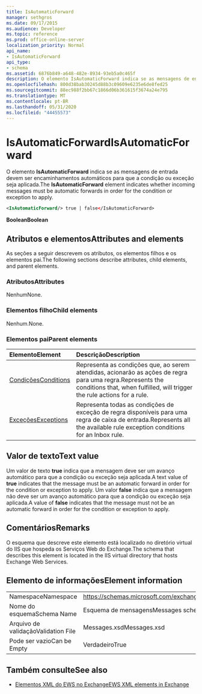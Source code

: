 ```yaml
---
title: IsAutomaticForward
manager: sethgros
ms.date: 09/17/2015
ms.audience: Developer
ms.topic: reference
ms.prod: office-online-server
localization_priority: Normal
api_name:
- IsAutomaticForward
api_type:
- schema
ms.assetid: 6876b849-a648-482e-8934-93eb5a0c465f
description: O elemento IsAutomaticForward indica se as mensagens de entrada devem ser encaminhamentos automáticos para que a condição ou exceção seja aplicada.
ms.openlocfilehash: 800d38bab30245d88b3c09609e6235e6de8fed25
ms.sourcegitcommit: 88ec988f2bb67c1866d06b361615f3674a24e795
ms.translationtype: MT
ms.contentlocale: pt-BR
ms.lasthandoff: 05/31/2020
ms.locfileid: "44455573"
---
```

# <a name="isautomaticforward"></a><span data-ttu-id="7158b-103">IsAutomaticForward</span><span class="sxs-lookup"><span data-stu-id="7158b-103">IsAutomaticForward</span></span>

<span data-ttu-id="7158b-104">O elemento **IsAutomaticForward** indica se as mensagens de entrada devem ser encaminhamentos automáticos para que a condição ou exceção seja aplicada.</span><span class="sxs-lookup"><span data-stu-id="7158b-104">The **IsAutomaticForward** element indicates whether incoming messages must be automatic forwards in order for the condition or exception to apply.</span></span> 
  
```XML
<IsAutomaticForward/> true | false</IsAutomaticForward>
```

 <span data-ttu-id="7158b-105">**Boolean**</span><span class="sxs-lookup"><span data-stu-id="7158b-105">**Boolean**</span></span>
## <a name="attributes-and-elements"></a><span data-ttu-id="7158b-106">Atributos e elementos</span><span class="sxs-lookup"><span data-stu-id="7158b-106">Attributes and elements</span></span>

<span data-ttu-id="7158b-107">As seções a seguir descrevem os atributos, os elementos filhos e os elementos pai.</span><span class="sxs-lookup"><span data-stu-id="7158b-107">The following sections describe attributes, child elements, and parent elements.</span></span>
  
### <a name="attributes"></a><span data-ttu-id="7158b-108">Atributos</span><span class="sxs-lookup"><span data-stu-id="7158b-108">Attributes</span></span>

<span data-ttu-id="7158b-109">Nenhum</span><span class="sxs-lookup"><span data-stu-id="7158b-109">None.</span></span>
  
### <a name="child-elements"></a><span data-ttu-id="7158b-110">Elementos filho</span><span class="sxs-lookup"><span data-stu-id="7158b-110">Child elements</span></span>

<span data-ttu-id="7158b-111">Nenhum.</span><span class="sxs-lookup"><span data-stu-id="7158b-111">None.</span></span>
  
### <a name="parent-elements"></a><span data-ttu-id="7158b-112">Elementos pai</span><span class="sxs-lookup"><span data-stu-id="7158b-112">Parent elements</span></span>

|<span data-ttu-id="7158b-113">**Elemento**</span><span class="sxs-lookup"><span data-stu-id="7158b-113">**Element**</span></span>|<span data-ttu-id="7158b-114">**Descrição**</span><span class="sxs-lookup"><span data-stu-id="7158b-114">**Description**</span></span>|
|:-----|:-----|
|[<span data-ttu-id="7158b-115">Condições</span><span class="sxs-lookup"><span data-stu-id="7158b-115">Conditions</span></span>](conditions.md) <br/> |<span data-ttu-id="7158b-116">Representa as condições que, ao serem atendidas, acionarão as ações de regra para uma regra.</span><span class="sxs-lookup"><span data-stu-id="7158b-116">Represents the conditions that, when fulfilled, will trigger the rule actions for a rule.</span></span>  <br/> |
|[<span data-ttu-id="7158b-117">Exceções</span><span class="sxs-lookup"><span data-stu-id="7158b-117">Exceptions</span></span>](exceptions.md) <br/> |<span data-ttu-id="7158b-118">Representa todas as condições de exceção de regra disponíveis para uma regra de caixa de entrada.</span><span class="sxs-lookup"><span data-stu-id="7158b-118">Represents all the available rule exception conditions for an Inbox rule.</span></span>  <br/> |
   
## <a name="text-value"></a><span data-ttu-id="7158b-119">Valor de texto</span><span class="sxs-lookup"><span data-stu-id="7158b-119">Text value</span></span>

<span data-ttu-id="7158b-120">Um valor de texto **true** indica que a mensagem deve ser um avanço automático para que a condição ou exceção seja aplicada.</span><span class="sxs-lookup"><span data-stu-id="7158b-120">A text value of **true** indicates that the message must be an automatic forward in order for the condition or exception to apply.</span></span> <span data-ttu-id="7158b-121">Um valor **false** indica que a mensagem não deve ser um avanço automático para que a condição ou exceção seja aplicada.</span><span class="sxs-lookup"><span data-stu-id="7158b-121">A value of **false** indicates that the message must not be an automatic forward in order for the condition or exception to apply.</span></span> 
  
## <a name="remarks"></a><span data-ttu-id="7158b-122">Comentários</span><span class="sxs-lookup"><span data-stu-id="7158b-122">Remarks</span></span>

<span data-ttu-id="7158b-123">O esquema que descreve este elemento está localizado no diretório virtual do IIS que hospeda os Serviços Web do Exchange.</span><span class="sxs-lookup"><span data-stu-id="7158b-123">The schema that describes this element is located in the IIS virtual directory that hosts Exchange Web Services.</span></span>
  
## <a name="element-information"></a><span data-ttu-id="7158b-124">Elemento de informações</span><span class="sxs-lookup"><span data-stu-id="7158b-124">Element information</span></span>

|||
|:-----|:-----|
|<span data-ttu-id="7158b-125">Namespace</span><span class="sxs-lookup"><span data-stu-id="7158b-125">Namespace</span></span>  <br/> |https://schemas.microsoft.com/exchange/services/2006/messages  <br/> |
|<span data-ttu-id="7158b-126">Nome do esquema</span><span class="sxs-lookup"><span data-stu-id="7158b-126">Schema Name</span></span>  <br/> |<span data-ttu-id="7158b-127">Esquema de mensagens</span><span class="sxs-lookup"><span data-stu-id="7158b-127">Messages schema</span></span>  <br/> |
|<span data-ttu-id="7158b-128">Arquivo de validação</span><span class="sxs-lookup"><span data-stu-id="7158b-128">Validation File</span></span>  <br/> |<span data-ttu-id="7158b-129">Messages.xsd</span><span class="sxs-lookup"><span data-stu-id="7158b-129">Messages.xsd</span></span>  <br/> |
|<span data-ttu-id="7158b-130">Pode ser vazio</span><span class="sxs-lookup"><span data-stu-id="7158b-130">Can be Empty</span></span>  <br/> |<span data-ttu-id="7158b-131">Verdadeiro</span><span class="sxs-lookup"><span data-stu-id="7158b-131">True</span></span>  <br/> |
   
## <a name="see-also"></a><span data-ttu-id="7158b-132">Também consulte</span><span class="sxs-lookup"><span data-stu-id="7158b-132">See also</span></span>



- [<span data-ttu-id="7158b-133">Elementos XML do EWS no Exchange</span><span class="sxs-lookup"><span data-stu-id="7158b-133">EWS XML elements in Exchange</span></span>](ews-xml-elements-in-exchange.md)

